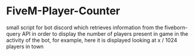 # FiveM-Player-Counter
 small script for bot discord which retrieves information from the fiveborn-query API in order to display the number of players present in game in the activity of the bot, for example, here it is displayed looking at x / 1024 players in town
